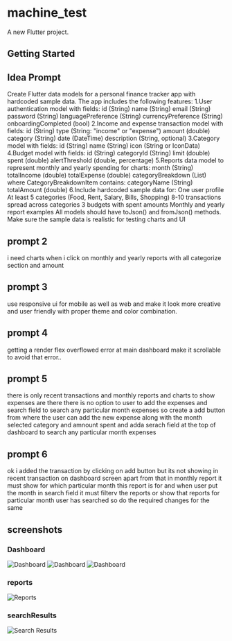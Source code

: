 # machine_test

A new Flutter project.

## Getting Started

## Idea Prompt 

Create Flutter data models for a personal finance tracker app with hardcoded sample data. The app includes the following features:
1.User authentication model with fields:
id (String)
name (String)
email (String)
password (String)
languagePreference (String)
currencyPreference (String)
onboardingCompleted (bool)
2.Income and expense transaction model with fields:
id (String)
type (String: "income" or "expense")
amount (double)
category (String)
date (DateTime)
description (String, optional)
3.Category model with fields:
id (String)
name (String)
icon (String or IconData)
4.Budget model with fields:
id (String)
categoryId (String)
limit (double)
spent (double)
alertThreshold (double, percentage)
5.Reports data model to represent monthly and yearly spending for charts:
month (String)
totalIncome (double)
totalExpense (double)
categoryBreakdown (List<categorybreakdownitem>) where CategoryBreakdownItem contains:
categoryName (String)
totalAmount (double)
</categorybreakdownitem>
6.Include hardcoded sample data for:
One user profile
At least 5 categories (Food, Rent, Salary, Bills, Shopping)
8-10 transactions spread across categories
3 budgets with spent amounts
Monthly and yearly report examples
All models should have toJson() and fromJson() methods. Make sure the sample data is realistic for testing charts and UI

## prompt 2 
i need charts when i click on monthly and yearly reports with all categorize section and amount

## prompt 3 
use responsive ui for mobile  as well as web and make it look more creative and user friendly with proper theme and color combination.

## prompt 4
getting a render flex overflowed error at main dashboard make it scrollable to avoid that error..

## prompt 5
there is only recent transactions and monthly reports and charts to show expenses are there there is no option to user to add the expenses and search field to search any particular month expenses so create a add button from where the user can add the new expense along with the month selected category and amnount spent and adda serach field at the top of dashboard to search any particular month expenses

## prompt 6
ok i added the transaction by clicking on add button but its not showing in recent transaction on dashboard screen apart from that in monthly report it must show for which particular month this report is for and when user put the month in search field it must filterv the reports or show that reports for particular month user has searched so do the required changes for the same


## screenshots

### Dashboard
![Dashboard](screenshots/dashboard1.png)
![Dashboard](screenshots/dashboard2.png)
![Dashboard](screenshots/dashboard3.png)

### reports
![Reports](screenshots/reportChart.png)

### searchResults
![Search Results](screenshots/searchResult.png)



